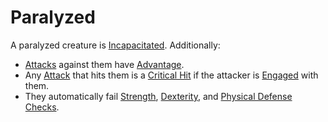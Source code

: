# Paralyzed

A paralyzed creature is [Incapacitated](Incapacitated.md). Additionally:

- [Attacks](../Combat/Attack.md) against them have [Advantage](../Die%20Rolling%20Mechanics/Advantage.md).
- Any [Attack](../Combat/Attack.md) that hits them is a [Critical Hit](../Die%20Rolling%20Mechanics/Critical%20Hit.md) if the attacker is [Engaged](Engaged.md) with them.
- They automatically fail [Strength](../../Player%20Characters/The%20Ability%20Scores/Strength.md), [Dexterity](../../Player%20Characters/The%20Ability%20Scores/Dexterity.md), and [Physical Defense](../../Player%20Characters/Derived%20Statistics/Physical%20Defense.md) [Checks](../Core%20Procedures/Check.md).
